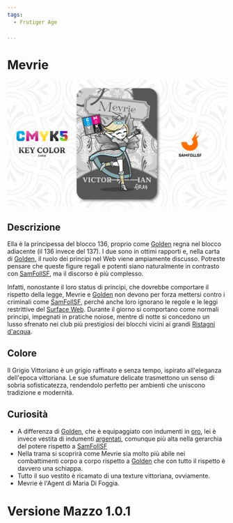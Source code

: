 ```yaml
---
tags:
  - Frutiger Age

...
```


# Mevrie

![mevrie](../eg/K/mevrie.jpg)

## Descrizione

Ella è la principessa del blocco 136, proprio come [Golden](../Ciano/golden.md) regna nel blocco adiacente (il 136 invece del 137). I due sono in ottimi rapporti e, nella carta di [Golden](../Ciano/golden.md), il ruolo dei principi nel Web viene ampiamente discusso. Potreste pensare che queste figure regali e potenti siano naturalmente in contrasto con [SamFollSF](../Remix/samfollsf.md), ma il discorso è più complesso.

Infatti, nonostante il loro status di principi, che dovrebbe comportare il rispetto della legge, Mevrie e [Golden](../Ciano/golden.md) non devono per forza mettersi contro i criminali come [SamFollSF](../Remix/samfollsf.md), perché anche loro ignorano le regole e le leggi restrittive del [Surface Web](../Remix/deep.md). Durante il giorno si comportano come normali principi, impegnati in pratiche noiose, mentre di notte si concedono un lusso sfrenato nei club più prestigiosi dei blocchi vicini ai grandi [Ristagni d'acqua](../Remix/frutiger.md).

## Colore

Il Grigio Vittoriano è un grigio raffinato e senza tempo, ispirato all'eleganza dell'epoca vittoriana. Le sue sfumature delicate trasmettono un senso di sobria sofisticatezza, rendendolo perfetto per ambienti che uniscono tradizione e modernità.

## Curiosità

- A differenza di [Golden](../Ciano/golden.md), che è equipaggiato con indumenti in [oro](../Remix/metal.md), lei è invece vestita di indumenti [argentati](../Remix/metal.md), comunque più alta nella gerarchia del potere rispetto a [SamFollSF](../Remix/samfollsf.md)
- Nella trama si scoprirà come Mevrie sia molto più abile nei combattimenti corpo a corpo rispetto a [Golden](../Ciano/golden.md) che con tutto il rispetto è davvero una schiappa. 
- Tutto il suo vestito è ricamato di una texture vittoriana, ovviamente.
- Mevrie è l'Agent di Maria Di Foggia.

# Versione Mazzo 1.0.1